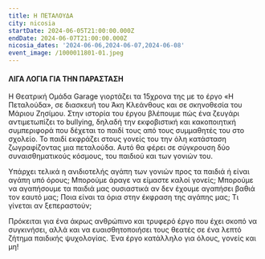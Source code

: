 ```yaml
---
title: Η ΠΕΤΑΛΟΥΔΑ
city: nicosia
startDate: 2024-06-05T21:00:00.000Z
endDate: 2024-06-07T21:00:00.000Z
nicosia_dates: '2024-06-06,2024-06-07,2024-06-08'
event_image: /1000011801-01.jpeg
---
```


#### ΛΙΓΑ ΛΟΓΙΑ ΓΙΑ ΤΗΝ ΠΑΡΑΣΤΑΣΗ

H Θεατρική Ομάδα Garage γιορτάζει τα 15χρονα της με το έργο «Η Πεταλούδα», σε διασκευή του Άκη Κλεάνθους και σε σκηνοθεσία του Μάριου Ζησίμου. Στην ιστορία του έργου βλέπουμε πώς ένα ζευγάρι αντιμετωπίζει το bullying, δηλαδή την εκφοβιστική και κακοποιητική συμπεριφορά που δέχεται το παιδί τους από τους συμμαθητές του στο σχολείο. Το παιδί εκφράζει στους γονείς του την όλη κατάσταση ζωγραφίζοντας μια πεταλούδα. Αυτό θα φέρει σε σύγκρουση δύο συναισθηματικούς κόσμους, του παιδιού και των γονιών του.

Υπάρχει τελικά η ανιδιοτελής αγάπη των γονιών προς τα παιδιά ή είναι αγάπη υπό όρους; Μπορούμε άραγε να είμαστε καλοί γονείς; Μπορούμε να αγαπήσουμε τα παιδιά μας ουσιαστικά αν δεν έχουμε αγαπήσει βαθιά τον εαυτό μας; Ποια είναι τα όρια στην έκφραση της αγάπης μας; Τι γίνεται αν ξεπεραστούν;

Πρόκειται για ένα άκρως ανθρώπινο και τρυφερό έργο που έχει σκοπό να συγκινήσει, αλλά και να ευαισθητοποιήσει τους θεατές σε ένα λεπτό ζήτημα παιδικής ψυχολογίας. Ένα έργο κατάλληλο για όλους, γονείς και μη!
